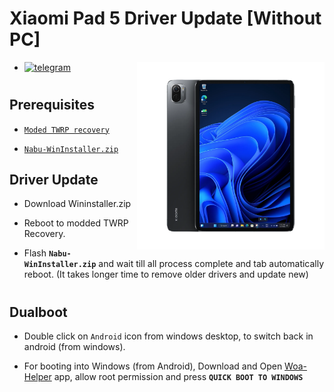 # Xiaomi Pad 5 Driver Update [Without PC]
<img align="right" src="nabu.png" width="300" alt="Windows 11 Running On A Xiaomi Pad 5">

- [![telegram](https://img.shields.io/badge/chat-telegram-brightgreen.svg?logo=telegram&style=flat-square)](https://t.me/WinInstaller)
#

## Prerequisites
- [`Moded TWRP recovery`](https://github.com/Kumar-Jy/Windows-in-NABU-Without-PC/releases/tag/Moded-TWRP-Recovery)
  
- [`Nabu-WinInstaller.zip`](https://github.com/Kumar-Jy/Windows-in-NABU-Without-PC/releases/tag/Nabu-WinInstaller)
  

## Driver Update
- Download Wininstaller.zip
  
- Reboot to modded TWRP Recovery.
  
- Flash **```Nabu-WinInstaller.zip```** and wait till all process complete and tab automatically reboot. (It takes longer time to remove older drivers and update new)
#
## Dualboot
  
- Double click on `Android` icon from windows desktop, to switch back in android (from windows).

- For booting into Windows (from Android), Download and Open [Woa-Helper](https://github.com/n00b69/woa-helper/releases/tag/APK) app, allow root permission and press **`QUICK BOOT TO WINDOWS`**
#
